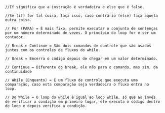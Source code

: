     //If significa que a instrução é verdadeira e else que é false.

    //Se (if) for tal coisa, faça isso, caso contrário (else) faça aquela outra coisa.

    // For (PARA) = É mais fixo, permite executar o conjunto de sentenças por um número determinado de vezes. O princípio do loop for é ser um contador.

    // Break e Continue = São dois comandos de controle que são usados juntos com os controles de fluxos do while.
    
    // Break = Encerra o código depois de chegar em um valor determinado.

    // Continue = Diferente do break, ele não para o comando, mas sim, da continuidade

    // While (Enquanto) = É um fluxo de controle que executa uma comparação, caso esta comparação seja verdadeira o fluxo entra no loop.

    // Do While = O loop do while é igual ao loop while, só que ao invés de verificar a condição em primeiro lugar, ele executa o código dentro do loop e depois verifica a condição.


